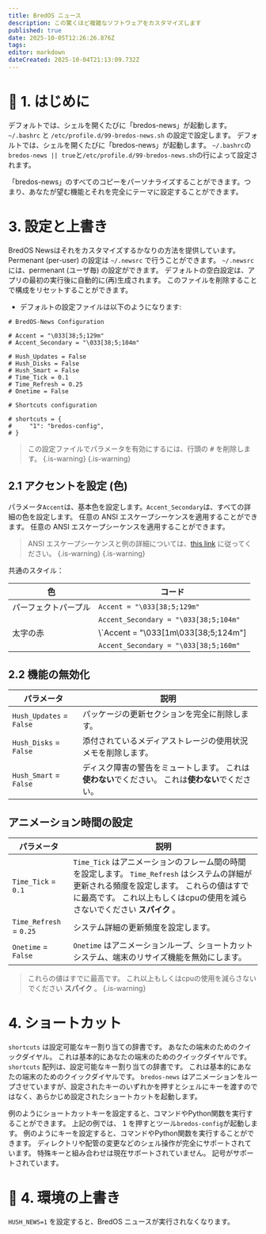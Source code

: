```yaml
---
title: BredOS ニュース
description: この驚くほど複雑なソフトウェアをカスタマイズします
published: true
date: 2025-10-05T12:26:26.876Z
tags:
editor: markdown
dateCreated: 2025-10-04T21:13:09.732Z
---
```


# 🔄 1. はじめに

デフォルトでは、シェルを開くたびに「bredos-news」が起動します。 `~/.bashrc` と `/etc/profile.d/99-bredos-news.sh` の設定で設定します。 デフォルトでは、シェルを開くたびに「bredos-news」が起動します。 `~/.bashrc`の`bredos-news || true`と`/etc/profile.d/99-bredos-news.sh`の行によって設定されます。

「bredos-news」のすべてのコピーをパーソナライズすることができます。つまり、あなたが望む機能とそれを完全にテーマに設定することができます。

# 3. 設定と上書き

BredOS Newsはそれをカスタマイズするかなりの方法を提供しています。
Permenant (per-user) の設定は `~/.newsrc` で行うことができます。 `~/.newsrc` には、permenant (ユーザ毎) の設定ができます。 デフォルトの空白設定は、アプリの最初の実行後に自動的に(再)生成されます。 このファイルを削除することで構成をリセットすることができます。

- デフォルトの設定ファイルは以下のようになります:

```
# BredOS-News Configuration

# Accent = "\033[38;5;129m"
# Accent_Secondary = "\033[38;5;104m"

# Hush_Updates = False
# Hush_Disks = False
# Hush_Smart = False
# Time_Tick = 0.1
# Time_Refresh = 0.25
# Onetime = False

# Shortcuts configuration

# shortcuts = {
#     "1": "bredos-config",
# }
```

> この設定ファイルでパラメータを有効にするには、行頭の <kbd>#</kbd> を削除します。
> {.is-warning}
> {.is-warning}

## 2.1 アクセントを設定 (色)

パラメータ`Accent`は、基本色を設定します。`Accent_Secondary`は、すべての詳細の色を設定します。 任意の ANSI エスケープシーケンスを適用することができます。 任意の ANSI エスケープシーケンスを適用することができます。

> ANSI エスケープシーケンスと例の詳細については、[this link](https://gist.github.com/fnky/458719343aabd01cfb17a3a4f7296797) に従ってください。
> {.is-warning}
> {.is-warning}

共通のスタイル：

| 色          | コード                                                                                                                 |
| ---------- | ------------------------------------------------------------------------------------------------------------------- |
| パーフェクトパープル | `Accent = "\033[38;5;129m"`                                                                                        |
|            | `Accent_Secondary = "\033[38;5;104m"`                                                                              |
| 太字の赤       | \\`Accent = "\033[1m\033[38;5;124m"] |
|            | `Accent_Secondary = "\033[38;5;160m"`                                                                              |

## 2.2 機能の無効化

| パラメータ                    | 説明                                                     |
| ------------------------ | ------------------------------------------------------ |
| `Hush_Updates` = `False` | パッケージの更新セクションを完全に削除します。                                |
| `Hush_Disks` = `False`   | 添付されているメディアストレージの使用状況メモを削除します。                         |
| `Hush_Smart` = `False`   | ディスク障害の警告をミュートします。 これは**使わない**でください。 これは**使わない**でください。 |

## アニメーション時間の設定

| パラメータ                   | 説明                                                                                                                                      |
| ----------------------- | --------------------------------------------------------------------------------------------------------------------------------------- |
| `Time_Tick` = `0.1`     | `Time_Tick` はアニメーションのフレーム間の時間を設定します。&#xA;`Time_Refresh` はシステムの詳細が更新される頻度を設定します。&#xA;これらの値はすでに最高です。 これ以上もしくはcpuの使用を減らさないでください **スパイク** 。 |
| `Time_Refresh` = `0.25` | システム詳細の更新頻度を設定します。                                                                                                                      |
| `Onetime` = `False`     | `Onetime` はアニメーションループ、ショートカットシステム、端末のリサイズ機能を無効にします。                                                                                     |

> これらの値はすでに最高です。 これ以上もしくはcpuの使用を減らさないでください **スパイク** 。
> {.is-warning}

# 4. ショートカット

`shortcuts` は設定可能なキー割り当ての辞書です。 あなたの端末のためのクイックダイヤル。 これは基本的にあなたの端末のためのクイックダイヤルです。 `shortcuts` 配列は、設定可能なキー割り当ての辞書です。 これは基本的にあなたの端末のためのクイックダイヤルです。 `bredos-news` はアニメーションをループさせていますが、設定されたキーのいずれかを押すとシェルにキーを渡すのではなく、あらかじめ設定されたショートカットを起動します。

例のようにショートカットキーを設定すると、コマンドやPython関数を実行することができます。 上記の例では、 <kbd>1</kbd> を押すとツール`bredos-config`が起動します。 例のようにキーを設定すると、コマンドやPython関数を実行することができます。
ディレクトリや配管の変更などのシェル操作が完全にサポートされています。
特殊キーと組み合わせは現在サポートされていません。
記号がサポートされています。

# 🚀 4. 環境の上書き

`HUSH_NEWS=1` を設定すると、BredOS ニュースが実行されなくなります。
